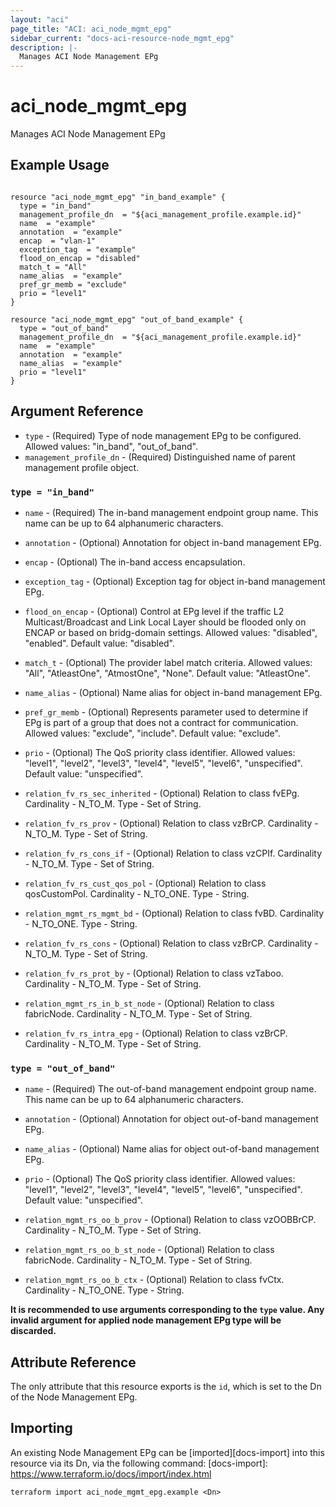 ```yaml
---
layout: "aci"
page_title: "ACI: aci_node_mgmt_epg"
sidebar_current: "docs-aci-resource-node_mgmt_epg"
description: |-
  Manages ACI Node Management EPg
---
```


# aci_node_mgmt_epg

Manages ACI Node Management EPg

## Example Usage

```hcl

resource "aci_node_mgmt_epg" "in_band_example" {
  type = "in_band"
  management_profile_dn  = "${aci_management_profile.example.id}"
  name  = "example"
  annotation  = "example"
  encap  = "vlan-1"
  exception_tag  = "example"
  flood_on_encap = "disabled"
  match_t = "All"
  name_alias  = "example"
  pref_gr_memb = "exclude"
  prio = "level1"
}

resource "aci_node_mgmt_epg" "out_of_band_example" {
  type = "out_of_band"
  management_profile_dn  = "${aci_management_profile.example.id}"
  name  = "example"
  annotation  = "example"
  name_alias  = "example"
  prio = "level1"
}

```

## Argument Reference

- `type` - (Required) Type of node management EPg to be configured.  
  Allowed values: "in_band", "out_of_band".
- `management_profile_dn` - (Required) Distinguished name of parent management profile object.

### `type = "in_band"`

- `name` - (Required) The in-band management endpoint group name. This name can be up to 64 alphanumeric characters.
- `annotation` - (Optional) Annotation for object in-band management EPg.
- `encap` - (Optional) The in-band access encapsulation.
- `exception_tag` - (Optional) Exception tag for object in-band management EPg.
- `flood_on_encap` - (Optional) Control at EPg level if the traffic L2 Multicast/Broadcast and Link Local Layer should be flooded only on ENCAP or based on bridg-domain settings.
  Allowed values: "disabled", "enabled". Default value: "disabled".
- `match_t` - (Optional) The provider label match criteria.
  Allowed values: "All", "AtleastOne", "AtmostOne", "None". Default value: "AtleastOne".
- `name_alias` - (Optional) Name alias for object in-band management EPg.

- `pref_gr_memb` - (Optional) Represents parameter used to determine if EPg is part of a group that does not a contract for communication.
  Allowed values: "exclude", "include". Default value: "exclude".
- `prio` - (Optional) The QoS priority class identifier.
  Allowed values: "level1", "level2", "level3", "level4", "level5", "level6", "unspecified". Default value: "unspecified".

- `relation_fv_rs_sec_inherited` - (Optional) Relation to class fvEPg. Cardinality - N_TO_M. Type - Set of String.
- `relation_fv_rs_prov` - (Optional) Relation to class vzBrCP. Cardinality - N_TO_M. Type - Set of String.
- `relation_fv_rs_cons_if` - (Optional) Relation to class vzCPIf. Cardinality - N_TO_M. Type - Set of String.
- `relation_fv_rs_cust_qos_pol` - (Optional) Relation to class qosCustomPol. Cardinality - N_TO_ONE. Type - String.
- `relation_mgmt_rs_mgmt_bd` - (Optional) Relation to class fvBD. Cardinality - N_TO_ONE. Type - String.
- `relation_fv_rs_cons` - (Optional) Relation to class vzBrCP. Cardinality - N_TO_M. Type - Set of String.
- `relation_fv_rs_prot_by` - (Optional) Relation to class vzTaboo. Cardinality - N_TO_M. Type - Set of String.
- `relation_mgmt_rs_in_b_st_node` - (Optional) Relation to class fabricNode. Cardinality - N_TO_M. Type - Set of String.
- `relation_fv_rs_intra_epg` - (Optional) Relation to class vzBrCP. Cardinality - N_TO_M. Type - Set of String.

### `type = "out_of_band"`

- `name` - (Required) The out-of-band management endpoint group name. This name can be up to 64 alphanumeric characters.
- `annotation` - (Optional) Annotation for object out-of-band management EPg.

- `name_alias` - (Optional) Name alias for object out-of-band management EPg.

- `prio` - (Optional) The QoS priority class identifier.
  Allowed values: "level1", "level2", "level3", "level4", "level5", "level6", "unspecified". Default value: "unspecified".

- `relation_mgmt_rs_oo_b_prov` - (Optional) Relation to class vzOOBBrCP. Cardinality - N_TO_M. Type - Set of String.
- `relation_mgmt_rs_oo_b_st_node` - (Optional) Relation to class fabricNode. Cardinality - N_TO_M. Type - Set of String.
- `relation_mgmt_rs_oo_b_ctx` - (Optional) Relation to class fvCtx. Cardinality - N_TO_ONE. Type - String.

**It is recommended to use arguments corresponding to the `type` value. Any invalid argument for applied node management EPg type will be discarded.**

## Attribute Reference

The only attribute that this resource exports is the `id`, which is set to the
Dn of the Node Management EPg.

## Importing

An existing Node Management EPg can be [imported][docs-import] into this resource via its Dn, via the following command:
[docs-import]: https://www.terraform.io/docs/import/index.html

```
terraform import aci_node_mgmt_epg.example <Dn>
```
